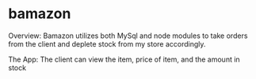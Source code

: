 # bamazon

Overview:
Bamazon utilizes both MySql and node modules to take orders from the client and deplete stock from my store accordingly.

The App:
The client can view the item, price of item, and the amount in stock 
